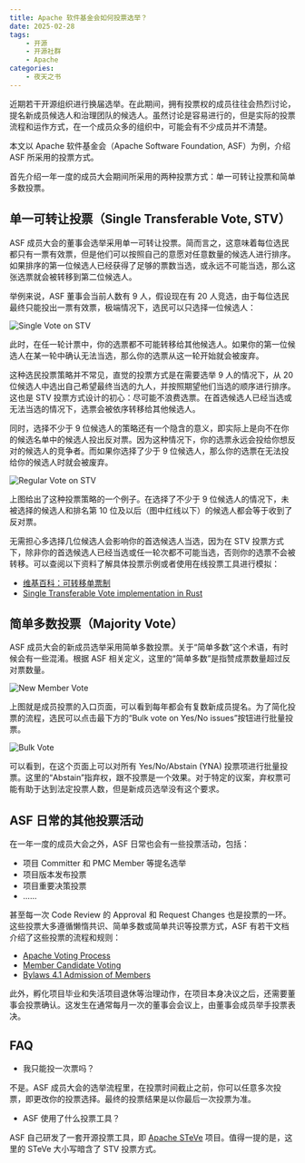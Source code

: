 ```yaml
---
title: Apache 软件基金会如何投票选举？
date: 2025-02-28
tags:
    - 开源
    - 开源社群
    - Apache
categories:
    - 夜天之书
---
```


近期若干开源组织进行换届选举。在此期间，拥有投票权的成员往往会热烈讨论，提名新成员候选人和治理团队的候选人。虽然讨论是容易进行的，但是实际的投票流程和运作方式，在一个成员众多的组织中，可能会有不少成员并不清楚。

本文以 Apache 软件基金会（Apache Software Foundation, ASF）为例，介绍 ASF 所采用的投票方式。

<!-- more -->

首先介绍一年一度的成员大会期间所采用的两种投票方式：单一可转让投票和简单多数投票。

## 单一可转让投票（Single Transferable Vote, STV）

ASF 成员大会的董事会选举采用单一可转让投票。简而言之，这意味着每位选民都只有一票有效票，但是他们可以按照自己的意愿对任意数量的候选人进行排序。如果排序的第一位候选人已经获得了足够的票数当选，或永远不可能当选，那么这张选票就会被转移到第二位候选人。

举例来说，ASF 董事会当前人数有 9 人，假设现在有 20 人竞选，由于每位选民最终只能投出一票有效票，极端情况下，选民可以只选择一位候选人：

![Single Vote on STV](vote-case-0.png)

此时，在任一轮计票中，你的选票都不可能转移给其他候选人。如果你的第一位候选人在某一轮中确认无法当选，那么你的选票从这一轮开始就会被废弃。

这种选民投票策略并不常见，直觉的投票方式是在需要选举 9 人的情况下，从 20 位候选人中选出自己希望最终当选的九人，并按照期望他们当选的顺序进行排序。这也是 STV 投票方式设计的初心：尽可能不浪费选票。在首选候选人已经当选或无法当选的情况下，选票会被依序转移给其他候选人。

同时，选择不少于 9 位候选人的策略还有一个隐含的意义，即实际上是向不在你的候选名单中的候选人投出反对票。因为这种情况下，你的选票永远会投给你想反对的候选人的竞争者。而如果你选择了少于 9 位候选人，那么你的选票在无法投给你的候选人时就会被废弃。

![Regular Vote on STV](vote-case-1.png)

上图给出了这种投票策略的一个例子。在选择了不少于 9 位候选人的情况下，未被选择的候选人和排名第 10 位及以后（图中红线以下）的候选人都会等于收到了反对票。

无需担心多选择几位候选人会影响你的首选候选人当选，因为在 STV 投票方式下，除非你的首选候选人已经当选或任一轮次都不可能当选，否则你的选票不会被转移。可以查阅以下资料了解具体投票示例或者使用在线投票工具进行模拟：

* [维基百科：可转移单票制](https://zh.wikipedia.org/zh-cn/可转移单票制)
* [Single Transferable Vote implementation in Rust](https://github.com/gendx/stv-rs)

## 简单多数投票（Majority Vote）

ASF 成员大会的新成员选举采用简单多数投票。关于“简单多数”这个术语，有时候会有一些混淆。根据 ASF 相关定义，这里的“简单多数”是指赞成票数量超过反对票数量。

![New Member Vote](member-vote-0.png)

上图就是成员投票的入口页面，可以看到每年都会有复数新成员提名。为了简化投票的流程，选民可以点击最下方的“Bulk vote on Yes/No issues”按钮进行批量投票。

![Bulk Vote](member-vote-1.png)

可以看到，在这个页面上可以对所有 Yes/No/Abstain (YNA) 投票项进行批量投票。这里的“Abstain”指弃权，跟不投票是一个效果。对于特定的议案，弃权票可能有助于达到法定投票人数，但是新成员选举没有这个要求。

## ASF 日常的其他投票活动

在一年一度的成员大会之外，ASF 日常也会有一些投票活动，包括：

* 项目 Committer 和 PMC Member 等提名选举
* 项目版本发布投票
* 项目重要决策投票
* ……

甚至每一次 Code Review 的 Approval 和 Request Changes 也是投票的一环。这些投票大多遵循懒惰共识、简单多数或简单共识等投票方式，ASF 有若干文档介绍了这些投票的流程和规则：

* [Apache Voting Process](https://www.apache.org/foundation/voting.html)
* [Member Candidate Voting](https://www.apache.org/foundation/governance/meetings#membervoting)
* [Bylaws 4.1 Admission of Members](https://www.apache.org/foundation/bylaws.html#4.1)

此外，孵化项目毕业和失活项目退休等治理动作，在项目本身决议之后，还需要董事会投票确认。这发生在通常每月一次的董事会会议上，由董事会成员举手投票表决。

## FAQ

* 我只能投一次票吗？

不是。ASF 成员大会的选举流程里，在投票时间截止之前，你可以任意多次投票，即更改你的投票选择。最终的投票结果是以你最后一次投票为准。

* ASF 使用了什么投票工具？

ASF 自己研发了一套开源投票工具，即 [Apache STeVe](https://github.com/apache/steve) 项目。值得一提的是，这里的 STeVe 大小写暗含了 STV 投票方式。
